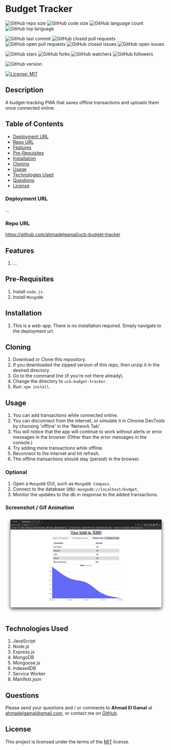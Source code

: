 # Budget Tracker

![GitHub repo size](https://img.shields.io/github/repo-size/ahmadelgamal/ucb-budget-tracker?style=plastic)
![GitHub code size](https://img.shields.io/github/languages/code-size/ahmadelgamal/ucb-budget-tracker?style=plastic)
![GitHub language count](https://img.shields.io/github/languages/count/ahmadelgamal/ucb-budget-tracker?style=plastic)
![GitHub top language](https://img.shields.io/github/languages/top/ahmadelgamal/ucb-budget-tracker?style=plastic)

![GitHub last commit](https://img.shields.io/github/last-commit/ahmadelgamal/ucb-budget-tracker?style=plastic)
![GitHub closed pull requests](https://img.shields.io/github/issues-pr-closed-raw/ahmadelgamal/ucb-budget-tracker?color=green&style=plastic)
![GitHub open pull requests](https://img.shields.io/github/issues-pr-raw/ahmadelgamal/ucb-budget-tracker?color=red&style=plastic)
![GitHub closed issues](https://img.shields.io/github/issues-closed-raw/ahmadelgamal/ucb-budget-tracker?color=green&style=plastic)
![GitHub open issues](https://img.shields.io/github/issues-raw/ahmadelgamal/ucb-budget-tracker?color=red&style=plastic)

![GitHub stars](https://img.shields.io/github/stars/ahmadelgamal/ucb-budget-tracker?style=social)
![GitHub forks](https://img.shields.io/github/forks/ahmadelgamal/ucb-budget-tracker?style=social)
![GitHub watchers](https://img.shields.io/github/watchers/ahmadelgamal/ucb-budget-tracker?style=social)
![GitHub followers](https://img.shields.io/github/followers/ahmadelgamal?style=social)

![GitHub version](https://img.shields.io/github/package-json/v/ahmadelgamal/ucb-budget-tracker?color=red&style=plastic)

[![License: MIT](https://img.shields.io/badge/License-MIT-yellow.svg)](https://opensource.org/licenses/MIT)

## Description
A budget-tracking PWA that saves offline transactions and uploads them once connected online.

## Table of Contents
- [Deployment URL](#Deployment-URL)
- [Repo URL](#Repo-URL)
- [Features](#Features)
- [Pre-Requisites](#Pre-Requisites)
- [Installation](#Installation)
- [Cloning](#Cloning)
- [Usage](#Usage)
- [Technologies Used](#Technologies-Used)
- [Questions](#Questions)
- [License](#License)

### Deployment URL
...

### Repo URL
https://github.com/ahmadelgamal/ucb-budget-tracker

## Features
1. ...

## Pre-Requisites
1. Install `node.js`.
1. Install `MongoDB`.

## Installation
1. This is a web-app. There is no installation required. Simply navigate to the deployment url.

## Cloning
1. Download or Clone this repository.
1. If you downloaded the zipped version of this repo, then unzip it in the desired directory.
1. Go to the command line (if you're not there already).
1. Change the directory to `ucb-budget-tracker`.
1. Run: `npm install`.

## Usage
1. You can add transactions while connected online.
1. You can disconnect from the internet, or simulate it in Chrome DevTools by choosing 'offline' in the 'Network Tab'.
1. You will notice that the app will continue to work without alerts or error messages in the browser (Other than the error messages in the console.)
1. Try adding more transactions while offline.
1. Reconnect to the internet and hit refresh.
1. The offline transactions should stay (persist) in the browser.

### Optional
1. Open a `MongoDB` GUI, such as `MongoDB Compass`.
1. Connect to the database (db): `mongodb://localhost/budget`.
1. Monitor the updates to the db in response to the added transactions.

### Screenshot / Gif Animation
![Screenshot / Gif Animation](./public/images/screenshot.png)

## Technologies Used
1. JavaScript
1. Node.js
1. Express.js
1. MongoDB
1. Mongoose.js
1. IndexedDB
1. Service Worker
1. Manifest.json 

## Questions
Please send your questions and / or comments to **Ahmad El Gamal** at ahmadelgamal@gmail.com, or contact me on [GitHub](https://github.com/ahmadelgamal).

## License
This project is licensed under the terms of the [MIT](https://opensource.org/licenses/MIT) license.
